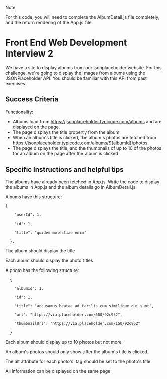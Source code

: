 >[!NOTE]
>For this code, you will need to complete the AlbumDetail.js file completely, and the return rendering of the App.js file.


# Front End Web Development Interview 2

We have a site to display albums from our jsonplaceholder website.
For this challenge, we're going to display the images from albums using the JSONPlaceholder API. You should be familiar with this API from past exercises.


## Success Criteria

Functionality:

- Albums load from https://jsonplaceholder.typicode.com/albums and are displayed on the page.
- The page displays the title property from the album
- When an album's title is clicked, the album's photos are fetched from https://jsonplaceholder.typicode.com/albums/${albumId}/photos.
- The page displays the title, and the thumbnails of up to 10 of the photos for an album on the page after the album is clicked


## Specific Instructions and helpful tips

The albums have already been fetched in App.js. Write the code to display the albums in App.js and the album details go in AlbumDetail.js.


Albums have this structure:
```
{

    "userId": 1,
    
    "id": 1,
    
    "title": "quidem molestiae enim"
    
  },
```
  
The album should display the title

Each album should display the photo titles

A photo has the following structure:
```
  {
  
    "albumId": 1,
    
    "id": 1,
    
    "title": "accusamus beatae ad facilis cum similique qui sunt",
    
    "url": "https://via.placeholder.com/600/92c952",
    
    "thumbnailUrl": "https://via.placeholder.com/150/92c952"
    
  }
  ```
Each album should display up to 10 photos but not more

An album's photos should only show after the album's title is clicked.

The alt attribute for each photo's <img> tag should be set to the photo's title.

All information can be displayed on the same page
